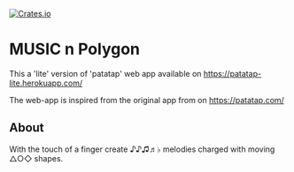 
[![Crates.io](https://img.shields.io/crates/l/rustc-serialize.svg)](https://www.apache.org/licenses/LICENSE-2.0)

# MUSIC n Polygon
This a 'lite' version of 'patatap' web app available on https://patatap-lite.herokuapp.com/

The web-app is inspired from the original app from on https://patatap.com/
## About
With the touch of a finger create ♪♪♫♬♭ melodies charged with moving △○◇ shapes.
